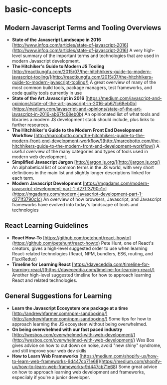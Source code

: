 # basic-concepts

## Modern Javascript Terms and Tooling Overviews

* **State of the Javascript Landscape in 2016** [http://www.infoq.com/articles/state-of-javascript-2016](http://www.infoq.com/articles/state-of-javascript-2016) A very high-level summary of the important terms and technologies that are used in modern Javascript development.
* **The Hitchiker's Guide to Modern JS Tooling** [http://reactkungfu.com/2015/07/the-hitchhikers-guide-to-modern-javascript-tooling/](http://reactkungfu.com/2015/07/the-hitchhikers-guide-to-modern-javascript-tooling/) A great overview of many of the most common build tools, package managers, test frameworks, and code quality tools currently in use
* **State of the Art Javascript in 2016** [https://medium.com/javascript-and-opinions/state-of-the-art-javascript-in-2016-ab67fc68eb0b](https://medium.com/javascript-and-opinions/state-of-the-art-javascript-in-2016-ab67fc68eb0b) An opinionated list of what tools and libraries a modern JS development stack should include, plus links to further resources.
* **The Hitchhiker's Guide to the Modern Front End Development Workflow** [http://marcobotto.com/the-hitchhikers-guide-to-the-modern-front-end-development-workflow/](http://marcobotto.com/the-hitchhikers-guide-to-the-modern-front-end-development-workflow/) A useful overview of the many categories and types of tools used in modern web development.
* **Simplified Javascript Jargon** [http://jargon.js.org/](http://jargon.js.org/) An alphabetical list of common terms in the JS world, with very short definitions in the main list and slightly longer descriptions linked for each term.
* **Modern Javascript Development** [https://mgadams.com/modern-javascript-development-part-1-d271f3790c1c](https://mgadams.com/modern-javascript-development-part-1-d271f3790c1c) An overview of how browsers, Javascript, and Javascript frameworks have evolved into today's landscape of tools and technologies

## React Learning Guidelines

* **React How-To** [https://github.com/petehunt/react-howto](https://github.com/petehunt/react-howto) Pete Hunt, one of React's creators, gives a high-level suggested order to use when learning React-related technologies \(React, NPM, bundlers, ES6, routing, and Flux/Redux\)
* **Timeline for Learning React** [https://daveceddia.com/timeline-for-learning-react/](https://daveceddia.com/timeline-for-learning-react/) Another high-level suggested timeline for how to approach learning React and related technologies.

## General Suggestions for Learning

* **Learn the Javascript Ecosystem one package at a time** [http://andrewhfarmer.com/npm-sandboxing/](http://andrewhfarmer.com/npm-sandboxing/) Some tips for how to approach learning the JS ecosystem without being overwhelmed.
* **On being overwhelmed with our fast paced industry** [http://wesbos.com/overwhelmed-with-web-development/](http://wesbos.com/overwhelmed-with-web-development/) Wes Bos gives advice on how to cut down on noise, avoid "new shiny" syndrome, and still improve your web dev skills
* **How to Learn Web Frameworks** [https://medium.com/shopify-ux/how-to-learn-web-frameworks-9d447cb71e68](https://medium.com/shopify-ux/how-to-learn-web-frameworks-9d447cb71e68) Some great advice on how to approach learning web development and frameworks, especiialy if you're a junior developer.

